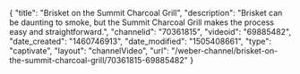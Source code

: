 {
    "title": "Brisket on the Summit Charcoal Grill",
    "description": "Brisket can be daunting to smoke, but the Summit Charcoal Grill makes the process easy and straightforward.",
    "channelid": "70361815",
    "videoid": "69885482",
    "date_created": "1460746913",
    "date_modified": "1505408661",
    "type": "captivate",
    "layout": "channelVideo",
    "url": "\/weber-channel\/brisket-on-the-summit-charcoal-grill\/70361815-69885482"
}